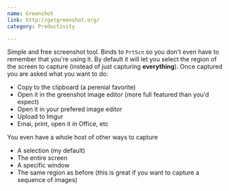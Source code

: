 ```yaml
---
name: Greenshot
link: http://getgreenshot.org/
category: Productivity

---
```


Simple and free screenshot tool.  Binds to `PrtScn` so you don't even have to
remember that you're using it.  By default it will let you select the region
of the screen to capture (instead of just capturing **everything**).  Once captured
you are asked what you want to do:

* Copy to the clipboard (a perenial favorite)
* Open it in the greenshot image editor (more full featured than you'd expect)
* Open it in your prefered image editor
* Upload to Imgur
* Emai, print, open it in Office, etc

You even have a whole host of other ways to capture

* A selection (my default)
* The entire screen
* A specific window
* The same region as before (this is great if you want to capture a sequence of images)